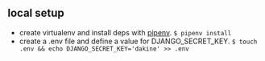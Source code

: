 ## local setup
* create virtualenv and install deps with [pipenv](https://github.com/kennethreitz/pipenv). `$ pipenv install`
* create a .env file and define a value for DJANGO_SECRET_KEY. `$ touch .env && echo DJANGO_SECRET_KEY='dakine' >> .env`
